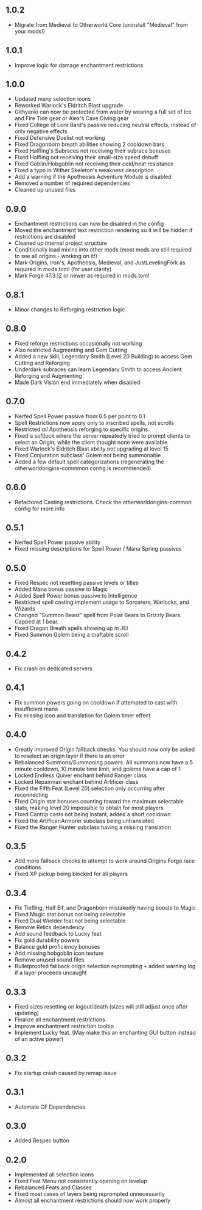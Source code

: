 ## 1.0.2
- Migrate from Medieval to Otherworld Core (uninstall "Medieval" from your mods!)

## 1.0.1
- Improve logic for damage enchantment restrictions

## 1.0.0
- Updated many selection icons
- Reworked Warlock's Eldritch Blast upgrade 
- Githyanki can now be protected from water by wearing a full set of Ice and Fire Tide gear or Alex's Cave Diving gear
- Fixed College of Lore Bard's passive reducing neutral effects, instead of only negative effects
- Fixed Defensive Duelist not working
- Fixed Dragonborn breath abilities showing 2 cooldown bars
- Fixed Halfling's Subraces not receiving their subrace bonuses
- Fixed Halfling not receiving their small-size speed debuff
- Fixed Goblin/Hobgoblin not receiving their cold/heat resistance
- Fixed a typo in Wither Skeleton's weakness description
- Add a warning if the Apotheosis Adventure Module is disabled
- Removed a number of required dependencies
- Cleaned up unused files

## 0.9.0
- Enchantment restrictions can now be disabled in the config
- Moved the enchantment text restriction rendering so it will be hidden if restrictions are disabled
- Cleaned up internal project structure
- Conditionally load mixins into other mods (most mods are still required to see all origins - working on it!)
- Mark Origins, Iron's, Apotheosis, Medieval, and JustLevelingFork as required in mods.toml (for user clarity)
- Mark Forge 47.3.12 or newer as required in mods.toml

## 0.8.1
- Minor changes to Reforging restriction logic

## 0.8.0
- Fixed reforge restrictions occasionally not working
- Also restricted Augmenting and Gem Cutting
- Added a new skill, Legendary Smith (Level 20 Building) to access Gem Cutting and Reforging
- Underdark subraces can learn Legendary Smith to access Ancient Reforging and Augmenting 
- Made Dark Vision end immediately when disabled

## 0.7.0
- Nerfed Spell Power passive from 0.5 per point to 0.1
- Spell Restrictions now apply only to inscribed spells, not scrolls
- Restricted *all* Apotheosis reforging to specific origins.
- Fixed a softlock where the server repeatedly tried to prompt clients to select an Origin, while the client thought none were available
- Fixed Warlock's Eldritch Blast ability not upgrading at level 15
- Fixed Conjuration subclass' Golem not being summonable
- Added a few default spell categorizations (regenerating the otherworldorigins-commmon config is recommended)

## 0.6.0
- Refactored Casting restrictions. Check the otherworldorigins-common config for more info

## 0.5.1
- Nerfed Spell Power passive ability
- Fixed missing descriptions for Spell Power / Mana Spring passives

## 0.5.0
- Fixed Respec not resetting passive levels or titles
- Added Mana bonus passive to Magic 
- Added Spell Power bonus passive to Intelligence
- Restricted spell casting implement usage to Sorcerers, Warlocks, and Wizards
- Changed "Summon Beast" spell from Polar Bears to Grizzly Bears. Capped at 1 bear.
- Fixed Dragon Breath spells showing up in JEI
- Fixed Summon Golem being a craftable scroll 

## 0.4.2
- Fix crash on dedicated servers

## 0.4.1
- Fix summon powers going on cooldown if attempted to cast with insufficient mana
- Fix missing icon and translation for Golem timer effect

## 0.4.0
- Greatly improved Origin fallback checks. You should now only be asked to reselect an origin layer if there is an error
- Rebalanced Summons/Summoning powers. All summons now have a 5 minute cooldown, 10 minute time limit, and golems have a cap of 1
- Locked Endless Quiver enchant behind Ranger class
- Locked Repairman enchant behind Artificer class
- Fixed the Fifth Feat (Level 20) selection only occurring after reconnecting
- Fixed Origin stat bonuses counting toward the maximum selectable stats, making level 20 impossible to obtain for most players
- Fixed Cantrip casts not being instant, added a short cooldown
- Fixed the Artificer:Armorer subclass being untranslated
- Fixed the Ranger:Hunter subclass having a missing translation

## 0.3.5
- Add more fallback checks to attempt to work around Origins Forge race conditions
- Fixed XP pickup being blocked for all players

## 0.3.4
- Fix Tiefling, Half Elf, and Dragonborn mistakenly having boosts to Magic
- Fixed Magic stat bonus not being selectable
- Fixed Dual Wielder feat not being selectable
- Remove Relics dependency
- Add sound feedback to Lucky feat 
- Fix gold durability powers 
- Balance gold proficiency bonuses
- Add missing hobgoblin icon texture
- Remove unused sound files
- Bulletproofed fallback origin selection reprompting + added warning log if a layer proceeds uncaught

## 0.3.3
- Fixed sizes resetting on logout/death (sizes will still adjust once after updating)
- Finalize all enchantment restrictions
- Improve enchantment restriction tooltip
- Implement Lucky feat. (May make this an enchanting GUI button instead of an active power)

## 0.3.2
- Fix startup crash caused by remap issue 

## 0.3.1
- Automate CF Dependencies

## 0.3.0
- Added Respec button

## 0.2.0
- Implemented all selection icons
- Fixed Feat Menu not consistently opening on levelup
- Rebalanced Feats and Classes
- Fixed most cases of layers being reprompted unnecessarily
- Almost all enchantment restrictions should now work properly